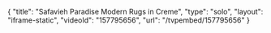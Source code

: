{
    "title": "Safavieh Paradise Modern Rugs in Creme",
    "type": "solo",
    "layout": "iframe-static",
    "videoId": "157795656",
    "url": "\/tvpembed\/157795656"
}